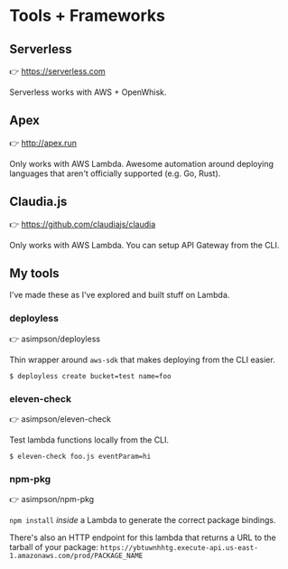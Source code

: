 # Tools + Frameworks


## Serverless
👉 https://serverless.com


Serverless works with AWS + OpenWhisk.


## Apex
👉 http://apex.run


Only works with AWS Lambda. Awesome automation around deploying languages that aren't officially supported (e.g. Go, Rust).


## Claudia.js
👉 https://github.com/claudiajs/claudia


Only works with AWS Lambda. You can setup API Gateway from the CLI.


## My tools
I've made these as I've explored and built stuff on Lambda.


### deployless
👉 asimpson/deployless


Thin wrapper around `aws-sdk` that makes deploying from the CLI easier.

`$ deployless create bucket=test name=foo`


### eleven-check
👉 asimpson/eleven-check


Test lambda functions locally from the CLI.

`$ eleven-check foo.js eventParam=hi`


### npm-pkg
👉 asimpson/npm-pkg


`npm install` *inside* a Lambda to generate the correct package bindings.


There's also an HTTP endpoint for this lambda that returns a URL to the tarball of your package: `https://ybtuwnhhtg.execute-api.us-east-1.amazonaws.com/prod/PACKAGE_NAME`
